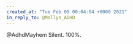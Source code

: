 ```yaml
---
created_at: "Tue Feb 09 00:04:04 +0000 2021"
in_reply_to: @Mollys_ADHD
---
```


@AdhdMayhem Silent. 100%.